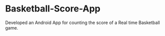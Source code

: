 # Basketball-Score-App
Developed an Android App for counting the score of a Real time Basketball game.
